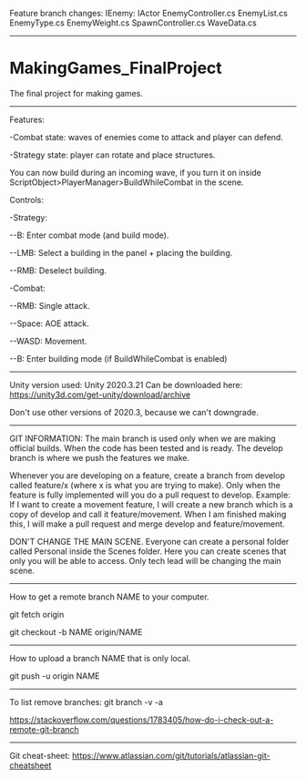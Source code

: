 Feature branch changes:
IEnemy: IActor
EnemyController.cs
EnemyList.cs
EnemyType.cs
EnemyWeight.cs
SpawnController.cs
WaveData.cs

----
# MakingGames_FinalProject
The final project for making games.

----

Features:

-Combat state: waves of enemies come to attack and player can defend.

-Strategy state: player can rotate and place structures.


You can now build during an incoming wave, if you turn it on inside ScriptObject>PlayerManager>BuildWhileCombat in the scene.


Controls:

-Strategy:

--B: Enter combat mode (and build mode).

--LMB: Select a building in the panel + placing the building.

--RMB: Deselect building.


-Combat:

--RMB: Single attack.

--Space: AOE attack.

--WASD: Movement.

--B: Enter building mode (if BuildWhileCombat is enabled)

-------------------------
Unity version used: Unity 2020.3.21
Can be downloaded here: https://unity3d.com/get-unity/download/archive

Don't use other versions of 2020.3, because we can't downgrade.

-------------------------
GIT INFORMATION:
The main branch is used only when we are making official builds. When the code has been tested and is ready.
The develop branch is where we push the features we make.

Whenever you are developing on a feature, create a branch from develop called feature/x (where x is what you are trying to make). 
Only when the feature is fully implemented will you do a pull request to develop. Example: If I want to create a movement feature, 
I will create a new branch which is a copy of develop and call it feature/movement. When I am finished making this, I will make a 
pull request and merge develop and feature/movement.

DON'T CHANGE THE MAIN SCENE. Everyone can create a personal folder called Personal inside the Scenes folder. Here you can create 
scenes that only you will be able to access. Only tech lead will be changing the main scene.

-------------------------
How to get a remote branch NAME to your computer.

git fetch origin

git checkout -b NAME origin/NAME

---
How to upload a branch NAME that is only local.

git push -u origin NAME

---
To list remove branches: git branch -v -a

https://stackoverflow.com/questions/1783405/how-do-i-check-out-a-remote-git-branch

-------------------------
Git cheat-sheet: https://www.atlassian.com/git/tutorials/atlassian-git-cheatsheet
